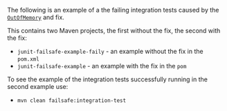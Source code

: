 The following is an example of a the failing integration tests caused by
the [`OutOfMemory`](https://github.com/junit-team/junit5/issues/809) and
fix.

This contains two Maven projects, the first without the fix, the second
with the fix:
 - `junit-failsafe-example-faily` - an example without the fix in the `pom.xml`
 - `junit-failsafe-example` - an example with the fix in the `pom`

To see the example of the integration tests successfully running in the second example use:
  - `mvn clean failsafe:integration-test`
